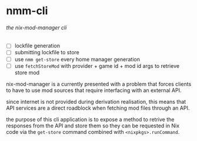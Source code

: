 # nmm-cli
###### the nix-mod-manager cli

* [ ] lockfile generation
* [ ] submitting lockfile to store
* [ ] use `nmm get-store` every home manager generation
* [ ] use `fetchStoreMod` with provider + game id + mod id args to retrieve store mod

nix-mod-manager is a currently presented with a problem that
forces clients to have to use mod sources that require
interfacing with an external API.

since internet is not provided during derivation realisation,
this means that API services are a direct roadblock when
fetching mod files through an API.

the purpose of this cli application is to expose a method to retrive
the responses from the API and store them so they can be requested
in Nix code via the `get-store` command combined with `<nixpkgs>.runCommand`.
